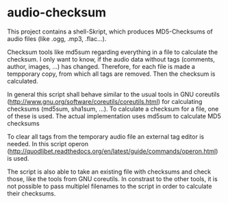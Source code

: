 # audio-checksum
This project contains a shell-Skript, which produces MD5-Checksums of audio files (like .ogg, .mp3, .flac...).

Checksum tools like md5sum regarding everything in a file to calculate the checksum. I only want to know, if the audio data without tags (comments, author, images, ...) has changed. Therefore, for each file is made a tempporary copy, from which all tags are removed. Then the checksum is calculated.

In general this script shall behave similar to the usual tools in GNU coreutils (http://www.gnu.org/software/coreutils/coreutils.html) for calculating checksums (md5sum, sha1sum, ...). To calculate a checksum for a file, one of these is used. The actual implementation uses md5sum to calculate MD5 checksums

To clear all tags from the temporary audio file an external tag editor is needed. In this script operon (http://quodlibet.readthedocs.org/en/latest/guide/commands/operon.html) is used.

The script is also able to take an existing file with checksums and check those, like the tools from GNU coreutils.
In constrast to the other tools, it is not possible to pass multiplel filenames to the script in order to calculate their checksums.

